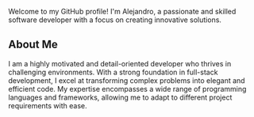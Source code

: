 Welcome to my GitHub profile! I'm Alejandro, a passionate and skilled software developer with a focus on creating innovative solutions.

## About Me

I am a highly motivated and detail-oriented developer who thrives in challenging environments. With a strong foundation in full-stack development, I excel at transforming complex problems into elegant and efficient code. My expertise encompasses a wide range of programming languages and frameworks, allowing me to adapt to different project requirements with ease.
